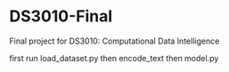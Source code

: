 # DS3010-Final
Final project for DS3010: Computational Data Intelligence

first run load_dataset.py
then encode_text
then model.py
